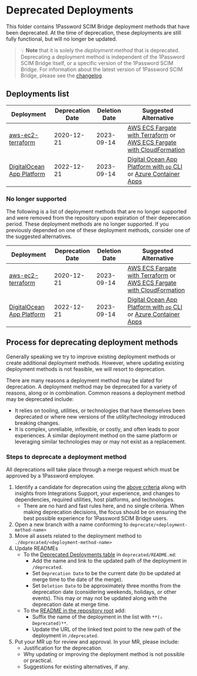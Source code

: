 # Deprecated Deployments

This folder contains 1Password SCIM Bridge deployment methods that have been deprecated. At the time of deprecation, these deployments are still fully functional, but will no longer be updated.

> 💡 **Note** that it is solely the _deployment method_ that is deprecated. Deprecating a deployment method is independent of the 1Password SCIM Bridge itself, or a specific version of the 1Password SCIM Bridge. For information about the latest version of 1Password SCIM Bridge, please see the [changelog](https://app-updates.agilebits.com/product_history/SCIM).

## Deployments list

| Deployment                                                | Deprecation Date | Deletion Date | Suggested Alternative                                                                                                                |
| --------------------------------------------------------- | ---------------- | ------------- | ------------------------------------------------------------------------------------------------------------------------------------ |
| [aws-ec2-terraform](./aws-terraform)                      | 2020-12-21       | 2023-09-14    | [AWS ECS Fargate with Terraform](../aws-ecsfargate-terraform/) or [AWS ECS Fargate with CloudFormation](./beta/aws-ecsfargate-cfn/)  |
| [DigitalOcean App Platform](./digitalocean-app-platform/) | 2022-12-21       | 2023-09-14    | [Digital Ocean App Platform with `op` CLI](../beta/do-app-platform-op-cli/) or [Azure Container Apps](../beta/azure-container-apps/) |


### No longer supported
The following is a list of deployment methods that are no longer supported and were removed from the repository upon expiration of their deperecation period. These deployment methods are no longer supported. If you previously depended on one of these deployment methods, consider one of the suggested alternatives. 

| Deployment                                                | Deprecation Date | Deletion Date | Suggested Alternative                                                                                                                |
| --------------------------------------------------------- | ---------------- | ------------- | ------------------------------------------------------------------------------------------------------------------------------------ |
| [aws-ec2-terraform](./aws-terraform)                      | 2020-12-21       | 2023-09-14    | [AWS ECS Fargate with Terraform](../aws-ecsfargate-terraform/) or [AWS ECS Fargate with CloudFormation](./beta/aws-ecsfargate-cfn/)  |
| [DigitalOcean App Platform](./digitalocean-app-platform/) | 2022-12-21       | 2023-09-14    | [Digital Ocean App Platform with `op` CLI](../beta/do-app-platform-op-cli/) or [Azure Container Apps](../beta/azure-container-apps/) |


## Process for deprecating deployment methods

Generally speaking we try to improve existing deployment methods or create additional deployment methods. However, where updating existing deployment methods is not feasible, we will resort to deprecation.

There are many reasons a deployment method may be slated for deprecation. A deployment method may be deprecated for a variety of reasons, along or in combination. Common reasons a deployment method may be deprecated include:
* It relies on tooling, utilities, or technologies that have themselves been deprecated or where new versions of the utility/technology introduced breaking changes.
* It is complex, unreliable, inflexible, or costly, and often leads to poor experiences. A similar deployment method on the same platform or leveraging similar technologies may or may not exist as a replacement. 

### Steps to deprecate a deployment method
All deprecations will take place through a merge request which must be approved by a 1Password employee.  

1. Identify a candidate for deprecation using the [above criteria](#process-for-deprecating-deployment-methods) along with insights from Integrations Support, your experience, and changes to dependencies, required utilities, host platforms, and technologies.  
    * There are no hard and fast rules here, and no single criteria. When making deprecation decisions, the focus should be on ensuring the best possible experience for 1Password SCIM Bridge users. 
2. Open a new branch with a name conforming to `deprecate/<deployment-method-name>`
3. Move all assets related to the deployment method to `./deprecated/<deployment-method-name>`
4. Update READMEs
    * To the [Deprecated Deployments table](../deprecated/README.md#deployments-list) in `deprecated/README.md`:
      * Add the name and link to the updated path of the deployment in `/deprecated`.
      * Set `Deprecation Date` to be the current date (to be updated at merge time to the date of the merge).
      * Set `Deletion Date` to be approximately three months from the deprecation date (considering weekends, holidays, or other events). This may or may not be updated along with the deprecation date at merge time.  
    * To the [README in the repository root](../README.md) add:
      * Suffix the name of the deployment in the list with `**(⚠️ Deprecated)**`. 
      * Update the URL of the linked text point to the new path of the deployment in `/deprecated`.
5. Put your MR up for review and approval. In your MR, please include:
    * Justification for the deprecation.
    * Why updating or improving the deployment method is not possible or practical.
    * Suggestions for existing alternatives, if any. 
